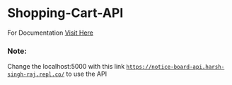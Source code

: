 # Shopping-Cart-API
For Documentation [Visit Here](https://documenter.getpostman.com/view/19130920/2s8ZDcyeh6)

### Note:
Change the localhost:5000 with this link [```https://notice-board-api.harsh-singh-raj.repl.co/```](https://notice-board-api.harsh-singh-raj.repl.co/) to use the API
